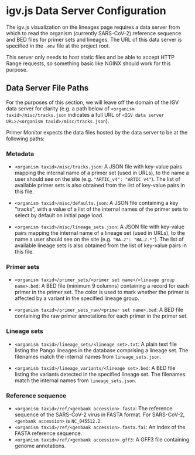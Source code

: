 # igv.js Data Server Configuration

The igv.js visualization on the lineages page requires a data server from which to read the organism (currently SARS-CoV-2) 
reference sequence and BED files for primer sets and lineages. The URL of this data server is specified in the `.env`
file at the project root.

This server only needs to host static files and be able to accept HTTP Range requests, so something basic like NGINX 
should work for this purpose.

## Data Server File Paths

For the purposes of this section, we will leave off the domain of the IGV data server for clarity 
(e.g. a path below of `<organism taxid>/misc/tracks.json` indicates a full URL of `<IGV data server URL>/<organism taxid>/misc/tracks.json`).

Primer Monitor expects the data files hosted by the data server to be at the following paths:

### Metadata

* `<organism taxid>/misc/tracks.json`: A JSON file with key-value pairs mapping the internal name of a primer set (used in URLs),
to the name a user should see on the site (e.g. `"ARTIC_v4": "ARTIC v4"`). The list of available primer sets is
also obtained from the list of key-value pairs in this file.

* `<organism taxid>/misc/defaults.json`: A JSON file containing a key "tracks", with a value of a list of the internal names of the 
primer sets to select by default on initial page load.

* `<organism taxid>/misc/lineage_sets.json`: A JSON file with key-value pairs mapping the internal name of a lineage set 
(used in URLs), to the name a user should see on the site (e.g. `"BA.2": "BA.2.*"`). The list of available 
lineage sets is also obtained from the list of key-value pairs in this file.

### Primer sets

* `<organism taxid>/primer_sets/<primer set name>/<lineage group name>.bed`: A BED file (minimum 9 columns) containing a record for
each primer in the primer set. The color is used to mark whether the primer is affected by a variant in the specified
lineage group.

* `<organism taxid>/primer_sets_raw/<primer set name>.bed`: A BED file containing the raw primer annotations for
  each primer in the primer set.

### Lineage sets

* `<organism taxid>/lineage_sets/<lineage set>.txt`: A plain text file listing the Pango lineages in the database comprising
  a lineage set. The filenames match the internal names from `lineage_sets.json`.

* `<organism taxid>/lineage_variants/<lineage set>.bed`: A BED file listing the variants detected in the specified
  lineage set. The filenames match the internal names from `lineage_sets.json`.

### Reference sequence

* `<organism taxid>/ref/<genbank accession>.fasta`: The reference sequence of the SARS-CoV-2 virus in FASTA format. For SARS-CoV-2, `<genbank accession>` is `NC_045512.2`.
* `<organism taxid>/ref/<genbank accession>.fasta.fai`: An index of the FASTA reference sequence.
* `<organism taxid>/ref/<genbank accession>.gff3`: A GFF3 file containing genome annotations.

